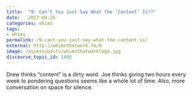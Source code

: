 ```yaml
---
title:  "9: Can’t You Just Say What the ‘Content’ Is??"
date:   2017-09-25
categories: whims
tags:
- whims
permalink: /9-cant-you-just-say-what-the-content-is/
external: http://whimsthatwork.fm/9
image: /assets/posts/whimsthatworklogo.jpg
discourse_topic_id: 1402
---
```

Drew thinks “content” is a dirty word. Joe thinks giving two hours every week to pondering questions seems like a whole lot of time. Also, more conversation on space for silence.
<!--more-->
